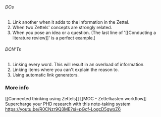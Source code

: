 ###### DOs
1. Link another when it adds to the information in the Zettel.
2. When two Zettels' concepts are strongly related.
3. When you pose an idea or a question. (The last line of '[[Conducting a literature review]]' is a perfect example.)
###### DON'Ts
1. Linking every word. This will result in an overload of information.
2. Linking items where you can't explain the reason to.
3. Using automatic link generators.
### More info
[[Connected thinking using Zettels]]
[[MOC - Zettelkasten workflow]]
Supercharge your PHD research with this note-taking system 
https://youtu.be/R0CNzr9Q3ME?si=pGcf-LogcD5gwxZ6